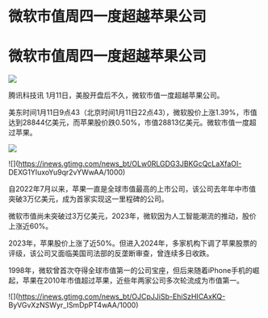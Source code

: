 # 微软市值周四一度超越苹果公司

# 微软市值周四一度超越苹果公司

![](https://inews.gtimg.com/news_bt/OybaZBVHFNploAShGQO31ttVaDBtb14rPi7FSWmimzasgAA/1000)

腾讯科技讯 1月11日，美股开盘后不久，微软市值一度超越苹果公司。

美东时间1月11日9点43（北京时间1月11日22点43），微软股价上涨1.39%，市值达到28844亿美元，而苹果股价跌0.50%，市值28813亿美元。微软市值一度超过苹果。

![](https://inews.gtimg.com/news_bt/O1wQaUJR3kXrikkZoo35YBFrq5h77SvQEOf3eGURQOUbYAA/1000)

![](https://inews.gtimg.com/news_bt/OLw0RLGDG3JBKGcQcLaXfaOI-
DEXG1YIuxoYu9qr2vYWwAA/1000)

自2022年7月以来，苹果一直是全球市值最高的上市公司，该公司去年年中市值突破3万亿美元，成为首家实现这一里程碑的公司。

微软市值尚未突破过3万亿美元，2023年，微软因为人工智能潮流的推动，股价上涨近60%。

2023年，苹果股价上涨了近50%。但进入2024年，多家机构下调了苹果股票的评级，该公司又面临美国司法部的反垄断审查，曾连续多日收跌。

1998年，微软曾首次夺得全球市值第一的公司宝座，但后来随着iPhone手机的崛起，苹果在2010年市值超过苹果，近些年两家公司多次轮流成为市值第一。

![](https://inews.gtimg.com/news_bt/OJCpJJiSb-EhiSzHICAxKQ-
ByVGvXzNSWyr_ISmDpPT4wAA/1000)

